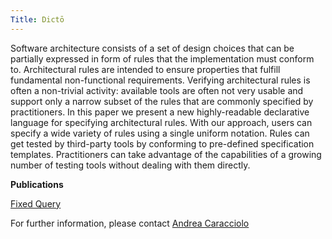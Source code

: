 ```yaml
---
Title: Dictō
---
```


Software architecture consists of a set of design choices that can be partially expressed in form of rules that the implementation must conform to. Architectural rules are intended to ensure properties that fulfill fundamental non-functional requirements. Verifying architectural rules is often a non-trivial activity: available tools are often not very usable and support only a narrow subset of the rules that are commonly specified by practitioners. In this paper we present a new highly-readable declarative language for specifying architectural rules. With our approach, users can specify a wide variety of rules using a single uniform notation. Rules can get tested by third-party tools by conforming to pre-defined specification templates. Practitioners can take advantage of the capabilities of a growing number of testing tools without dealing with them directly.


**Publications**

[Fixed Query](%assets_url%/scgbib/?query=*&filter=Year)

For further information, please contact  [Andrea Caracciolo](%base_url%/staff/Caracciolo)  
